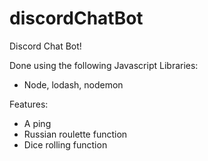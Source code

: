 # discordChatBot
Discord Chat Bot!

Done using the following Javascript Libraries:
- Node, lodash, nodemon

Features:
- A ping
- Russian roulette function
- Dice rolling function
